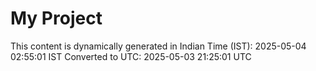 # My Project

This content is dynamically generated in Indian Time (IST): 2025-05-04 02:55:01 IST
Converted to UTC: 2025-05-03 21:25:01 UTC
